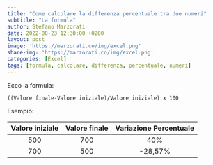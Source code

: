 ```yaml
---
title: "Come calcolare la differenza percentuale tra due numeri"
subtitle: "La formula"
author: Stefano Marzorati
date: 2022-08-23 12:30:00 +0200
layout: post
image: 'https://marzorati.co/img/excel.png'
share-img: 'https://marzorati.co/img/excel.png'
categories: [Excel]
tags: [formula, calcolare, differenza, percentuale, numeri]
---
```

Ecco la formula:   
```
((Valore finale-Valore iniziale)/Valore iniziale) x 100
```

Esempio:   

<div align="center">

| Valore iniziale | Valore finale | Variazione Percentuale |
|:---------------:|:-------------:|:----------------------:|
| 500 | 700 | 40% |
| 700 | 500 | -28,57% |

</div>